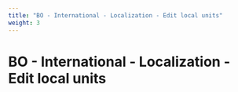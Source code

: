```yaml
---
title: "BO - International - Localization - Edit local units"
weight: 3
---
```


# BO - International - Localization - Edit local units
